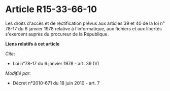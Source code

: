 # Article R15-33-66-10

Les droits d'accès et de rectification prévus aux articles 39 et 40 de la loi n° 78-17 du 6 janvier 1978 relative à
l'informatique, aux fichiers et aux libertés s'exercent auprès du procureur de la République.

**Liens relatifs à cet article**

_Cite_:

  - Loi n°78-17 du 6 janvier 1978 - art. 39 (V)

_Modifié par_:

  - Décret n°2010-671 du 18 juin 2010 - art. 7
